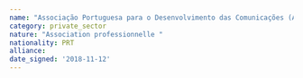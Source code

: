 ```yaml
---
name: "Associação Portuguesa para o Desenvolvimento das Comunicações (ADPC)"
category: private_sector
nature: "Association professionnelle "
nationality: PRT
alliance: 
date_signed: '2018-11-12'
---
```

    
